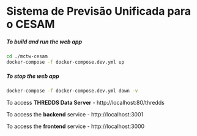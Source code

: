 # Sistema de Previsão Unificada para o CESAM



##### To build and run the web app

```bash
cd ./mctw-cesam
docker-compose -f docker-compose.dev.yml up
```

##### To stop the web app

```bash
docker-compose -f docker-compose.dev.yml down -v
```



To access **THREDDS Data Server** - http://localhost:80/thredds

To access the **backend** service - http://localhost:3001

To access the **frontend** service - http://localhost:3000 



